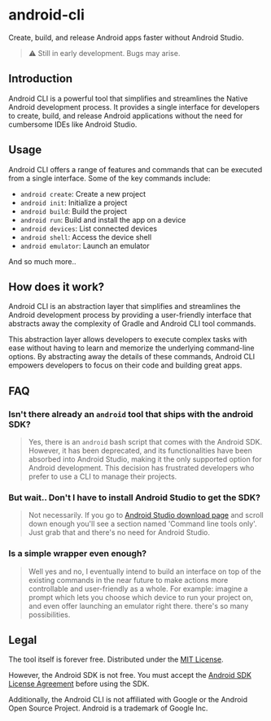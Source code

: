 # android-cli

Create, build, and release Android apps faster without Android Studio.

> ⚠  Still️ in early development. Bugs may arise.

## Introduction

Android CLI is a powerful tool that simplifies and streamlines the Native Android development process. It provides a single interface for developers to create, build, and release Android applications without the need for cumbersome IDEs like Android Studio.

## Usage

Android CLI offers a range of features and commands that can be executed from a single interface. Some of the key commands include:

- `android create`: Create a new project
- `android init`: Initialize a project
- `android build`: Build the project
- `android run`: Build and install the app on a device
- `android devices`: List connected devices
- `android shell`: Access the device shell
- `android emulator`: Launch an emulator

And so much more..

## How does it work?

Android CLI is an abstraction layer that simplifies and streamlines the Android development process by providing a user-friendly interface that abstracts away the complexity of Gradle and Android CLI tool commands.

This abstraction layer allows developers to execute complex tasks with ease without having to learn and memorize the underlying command-line options. By abstracting away the details of these commands, Android CLI empowers developers to focus on their code and building great apps.

## FAQ

### Isn't there already an `android` tool that ships with the android SDK?

> Yes, there is an `android` bash script that comes with the Android SDK. However, it has been deprecated, and its functionalities have been absorbed into Android Studio, making it the only supported option for Android development. This decision has frustrated developers who prefer to use a CLI to manage their projects.

### But wait.. Don't I have to install Android Studio to get the SDK?

> Not necessarily. If you go to [Android Studio download page](https://developer.android.com/studio) and scroll down enough you'll see a section named 'Command line tools only'. Just grab that and there's no need for Android Studio.

### Is a simple wrapper even enough?

> Well yes and no, I eventually intend to build an interface on top of the existing commands in the near future to make actions more controllable and user-friendly as a whole. For example: imagine a prompt which lets you choose which device to run your project on, and even offer launching an emulator right there. there's so many possibilities.

## Legal

The tool itself is forever free. Distributed under the [MIT License](LICENSE).

However, the Android SDK is not free. You must accept the [Android SDK License Agreement](https://developer.android.com/studio/terms.html) before using the SDK.

Additionally, the Android CLI is not affiliated with Google or the Android Open Source Project. Android is a trademark of Google Inc.
